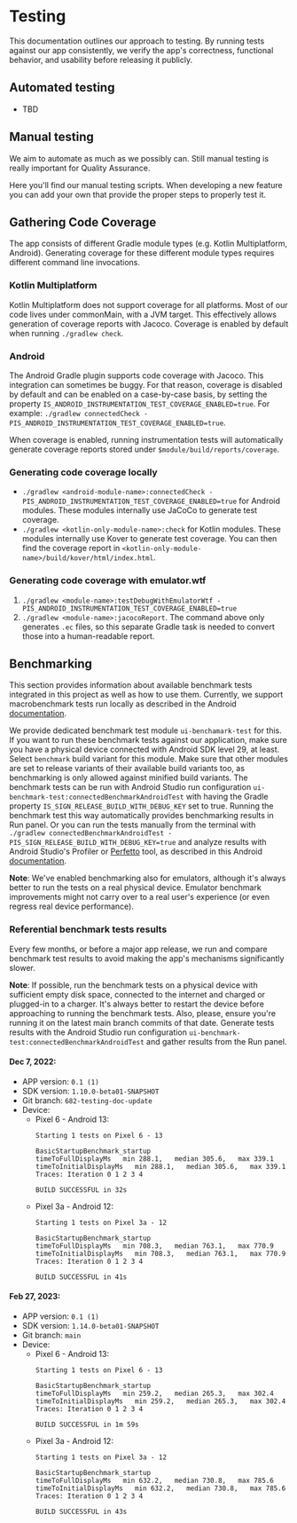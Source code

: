 # Testing
This documentation outlines our approach to testing. By running tests against our app consistently, we verify the app's correctness, functional behavior, and usability before releasing it publicly.

## Automated testing

- TBD
<!-- TODO [#682]: Testing documentation update --> 
<!-- TODO [#682]: https://github.com/zcash/secant-android-wallet/issues/682 --> 

<!-- TODO [#705] Instrumentation coverage generation fails when run locally -->
<!-- TODO [#705] https://github.com/zcash/secant-android-wallet/issues/705-->

## Manual testing

We aim to automate as much as we possibly can. Still manual testing is really important for Quality Assurance.

Here you'll find our manual testing scripts. When developing a new feature you can add your own that provide the proper steps to properly test it.

## Gathering Code Coverage
The app consists of different Gradle module types (e.g. Kotlin Multiplatform, Android).  Generating coverage for these different module types requires different command line invocations.

### Kotlin Multiplatform
Kotlin Multiplatform does not support coverage for all platforms.  Most of our code lives under commonMain, with a JVM target.  This effectively allows generation of coverage reports with Jacoco.  Coverage is enabled by default when running `./gradlew check`.

### Android
The Android Gradle plugin supports code coverage with Jacoco.  This integration can sometimes be buggy.  For that reason, coverage is disabled by default and can be enabled on a case-by-case basis, by setting the property `IS_ANDROID_INSTRUMENTATION_TEST_COVERAGE_ENABLED=true`.  For example: `./gradlew connectedCheck -PIS_ANDROID_INSTRUMENTATION_TEST_COVERAGE_ENABLED=true`.

When coverage is enabled, running instrumentation tests will automatically generate coverage reports stored under `$module/build/reports/coverage`.

### Generating code coverage locally
- `./gradlew <android-module-name>:connectedCheck -PIS_ANDROID_INSTRUMENTATION_TEST_COVERAGE_ENABLED=true` for Android modules. These modules internally use JaCoCo to generate test coverage.
- `./gradlew <kotlin-only-module-name>:check` for Kotlin modules. These modules internally use Kover to generate test coverage. You can then find the coverage report in `<kotlin-only-module-name>/build/kover/html/index.html`. 

### Generating code coverage with emulator.wtf
1. `./gradlew <module-name>:testDebugWithEmulatorWtf -PIS_ANDROID_INSTRUMENTATION_TEST_COVERAGE_ENABLED=true`
1. `./gradlew <module-name>:jacocoReport`. The command above only generates `.ec` files, so this separate Gradle task is needed to convert those into a human-readable report.

## Benchmarking
This section provides information about available benchmark tests integrated in this project as well as how to use them. Currently, we support macrobenchmark tests run locally as described in the Android [documentation](https://developer.android.com/topic/performance/benchmarking/benchmarking-overview).

We provide dedicated benchmark test module `ui-benchamark-test` for this. If you want to run these benchmark tests against our application, make sure you have a physical device connected with Android SDK level 29, at least. Select `benchmark` build variant for this module. Make sure that other modules are set to release variants of their available build variants too, as benchmarking is only allowed against minified build variants. The benchmark tests can be run with Android Studio run configuration `ui-benchmark-test:connectedBenchmarkAndroidTest` with having the Gradle property `IS_SIGN_RELEASE_BUILD_WITH_DEBUG_KEY` set to true. Running the benchmark test this way automatically provides benchmarking results in Run panel. Or you can run the tests manually from the terminal with `./gradlew connectedBenchmarkAndroidTest -PIS_SIGN_RELEASE_BUILD_WITH_DEBUG_KEY=true` and analyze results with Android Studio's Profiler or [Perfetto](https://ui.perfetto.dev/) tool, as described in this Android [documentation](https://developer.android.com/topic/performance/benchmarking/macrobenchmark-overview#access-trace).

**Note**: We've enabled benchmarking also for emulators, although it's always better to run the tests on a real physical device. Emulator benchmark improvements might not carry over to a real user's experience (or even regress real device performance).

### Referential benchmark tests results
Every few months, or before a major app release, we run and compare benchmark test results to avoid making the app's mechanisms significantly slower.

**Note**: If possible, run the benchmark tests on a physical device with sufficient empty disk space, connected to the
internet and charged or plugged-in to a charger. It's always better to restart the device before approaching to
running the benchmark tests. Also, please, ensure you're running it on the latest main branch
commits of that date. Generate tests results with the Android Studio run configuration
`ui-benchmark-test:connectedBenchmarkAndroidTest` and gather results from the Run panel.

#### Dec 7, 2022:

- APP version: `0.1 (1)`
- SDK version: `1.10.0-beta01-SNAPSHOT`
- Git branch: `682-testing-doc-update`
- Device:
    - Pixel 6 - Android 13:
      ```
      Starting 1 tests on Pixel 6 - 13

      BasicStartupBenchmark_startup
      timeToFullDisplayMs   min 288.1,   median 305.6,   max 339.1
      timeToInitialDisplayMs   min 288.1,   median 305.6,   max 339.1
      Traces: Iteration 0 1 2 3 4
      
      BUILD SUCCESSFUL in 32s
      ```
    - Pixel 3a - Android 12:
      ```
      Starting 1 tests on Pixel 3a - 12

      BasicStartupBenchmark_startup
      timeToFullDisplayMs   min 708.3,   median 763.1,   max 770.9
      timeToInitialDisplayMs   min 708.3,   median 763.1,   max 770.9
      Traces: Iteration 0 1 2 3 4
      
      BUILD SUCCESSFUL in 41s
      ```

#### Feb 27, 2023:

- APP version: `0.1 (1)`
- SDK version: `1.14.0-beta01-SNAPSHOT`
- Git branch: `main`
- Device:
    - Pixel 6 - Android 13:
      ```
      Starting 1 tests on Pixel 6 - 13
    
      BasicStartupBenchmark_startup
      timeToFullDisplayMs   min 259.2,   median 265.3,   max 302.4
      timeToInitialDisplayMs   min 259.2,   median 265.3,   max 302.4
      Traces: Iteration 0 1 2 3 4
    
      BUILD SUCCESSFUL in 1m 59s
      ```
    - Pixel 3a - Android 12:
      ```
      Starting 1 tests on Pixel 3a - 12
    
      BasicStartupBenchmark_startup
      timeToFullDisplayMs   min 632.2,   median 730.8,   max 785.6
      timeToInitialDisplayMs   min 632.2,   median 730.8,   max 785.6
      Traces: Iteration 0 1 2 3 4
    
      BUILD SUCCESSFUL in 43s
      ```